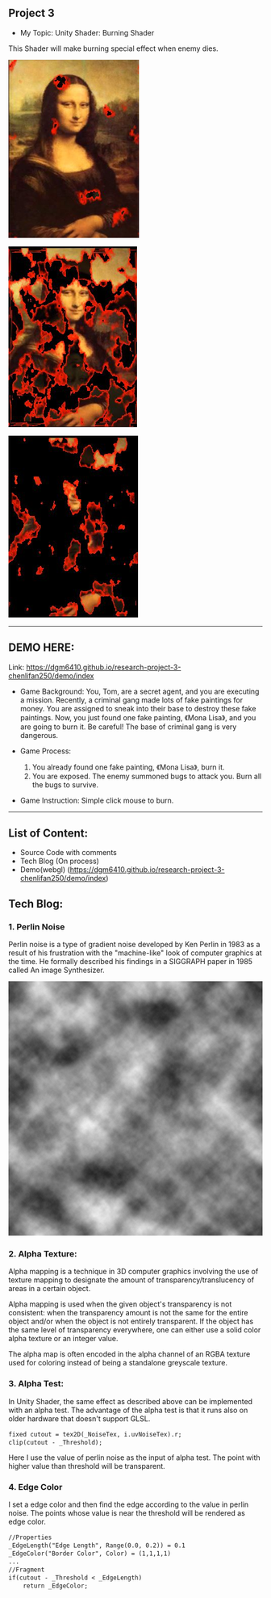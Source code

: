 Project 3
-------------------------------------------------------------

- My Topic: Unity Shader: Burning Shader

This Shader will make burning special effect when enemy dies.

![](https://github.com/dgm6410/research-project-3-chenlifan250/raw/master/image/monalisa1.jpg)

![](https://github.com/dgm6410/research-project-3-chenlifan250/raw/master/image/monalisa2.jpg)

![](https://github.com/dgm6410/research-project-3-chenlifan250/raw/master/image/monalisa3.jpg)

-------------------------------------------------------------
DEMO HERE:
-------------------------------------------------------------
Link: https://dgm6410.github.io/research-project-3-chenlifan250/demo/index

- Game Background:
  You, Tom, are a secret agent, and you are executing a mission. Recently, a criminal gang made lots of fake paintings for
  money. You are assigned to sneak into their base to destroy these fake paintings. Now, you just found one fake painting,
  《Mona Lisa》, and you are going to burn it. Be careful! The base of criminal gang is very dangerous.

- Game Process:
  1. You already found one fake painting, 《Mona Lisa》, burn it.
  2. You are exposed. The enemy summoned bugs to attack you. Burn all the bugs to survive.

- Game Instruction:
  Simple click mouse to burn.
  
-------------------------------------------------------------

List of Content:
-------------------------------------------------------------
- Source Code with comments
- Tech Blog (On process) 
- Demo(webgl)
   (https://dgm6410.github.io/research-project-3-chenlifan250/demo/index)

Tech Blog:
-------------------------------------------------------------

### 1. Perlin Noise

Perlin noise is a type of gradient noise developed by Ken Perlin in 1983 as a result of his frustration with the "machine-like" look of computer graphics at the time. He formally described his findings in a SIGGRAPH paper in 1985 called An image Synthesizer.

![](https://github.com/dgm6410/research-project-3-chenlifan250/raw/master/image/PerlinNoise.png)

### 2. Alpha Texture:
Alpha mapping is a technique in 3D computer graphics involving the use of texture mapping to designate the amount of transparency/translucency of areas in a certain object.

Alpha mapping is used when the given object's transparency is not consistent: when the transparency amount is not the same for the entire object and/or when the object is not entirely transparent. If the object has the same level of transparency everywhere, one can either use a solid color alpha texture or an integer value.

The alpha map is often encoded in the alpha channel of an RGBA texture used for coloring instead of being a standalone greyscale texture. 

### 3. Alpha Test:
In Unity Shader, the same effect as described above can be implemented with an alpha test. The advantage of the alpha test is that it runs also on older hardware that doesn't support GLSL.

~~~
fixed cutout = tex2D(_NoiseTex, i.uvNoiseTex).r;
clip(cutout - _Threshold);
~~~

Here I use the value of perlin noise as the input of alpha test. The point with higher value than threshold will be transparent.

### 4. Edge Color
I set a edge color and then find the edge according to the value in perlin noise. The points whose value is near the threshold will be rendered as edge color.
~~~
//Properties
_EdgeLength("Edge Length", Range(0.0, 0.2)) = 0.1
_EdgeColor("Border Color", Color) = (1,1,1,1)
...
//Fragment
if(cutout - _Threshold < _EdgeLength)
    return _EdgeColor;
~~~
